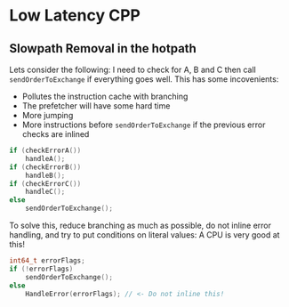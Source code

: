 # Low Latency CPP

## Slowpath Removal in the hotpath
Lets consider the following: I need to check for A, B and C then call ```sendOrderToExchange``` if everything goes well. This has some incovenients:
* Pollutes the instruction cache with branching
* The prefetcher will have some hard time
* More jumping
* More instructions before ```sendOrderToExchange``` if the previous error checks are inlined
```cpp
if (checkErrorA())
    handleA();
if (checkErrorB())
    handleB();
if (checkErrorC())
    handleC();
else
    sendOrderToExchange();
```
To solve this, reduce branching as much as possible, do not inline error handling, and try to put conditions on literal values: A CPU is very good at this!
```cpp
int64_t errorFlags;
if (!errorFlags)
    sendOrderToExchange();
else
    HandleError(errorFlags); // <- Do not inline this!
```
